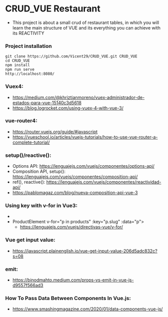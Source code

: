  # CRUD_VUE Restaurant
* This project is about a small crud of restaurant tables, in which you will learn the main structure of VUE and its everything you can achieve with its REACTIVITY

### Project installation
~~~
git clone https://github.com/Vicent29/CRUD_VUE.git CRUD_VUE
cd CRUD_VUE
npm install
npm run serve
http://localhost:8080/
~~~

### Vuex4:
* https://medium.com/@khriztianmoreno/vuex-administrador-de-estados-para-vue-15140c3d5618
* https://blog.logrocket.com/using-vuex-4-with-vue-3/

### vue-router4:
* https://router.vuejs.org/guide/#javascript
* https://vueschool.io/articles/vuejs-tutorials/how-to-use-vue-router-a-complete-tutorial/

### setup()/reactive():
* Options API: https://lenguajejs.com/vuejs/componentes/options-api/
* Composition API, setup(): https://lenguajejs.com/vuejs/componentes/composition-api/
* ref(), reactive(): https://lenguajejs.com/vuejs/componentes/reactividad-api/
* https://pablomagaz.com/blog/nueva-composition-api-vue-3

### Using key with v-for in Vue3:
* <TodoItem v-for="todoitem in state.todolist" :key="todoitem.id" :todoitem="todoitem" />
* ProductElement v-for="p in products" :key="p.slug" :data="p"></ProductElement>
    - https://lenguajejs.com/vuejs/directivas-vue/v-for/

### Vue get input value: 
* https://javascript.plainenglish.io/vue-get-input-value-206d5adc832c?s=08

### emit: 
* https://binodmahto.medium.com/props-vs-emit-in-vue-js-d9557f566ad3

### How To Pass Data Between Components In Vue.js:
* https://www.smashingmagazine.com/2020/01/data-components-vue-js/